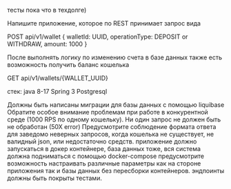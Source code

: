 тесты пока что в техдолге)

Напишите приложение, которое по REST принимает запрос вида

POST api/v1/wallet
{
walletId: UUID,
operationType: DEPOSIT or WITHDRAW,
amount: 1000
} 

После выполнять логику по изменению счета в базе данных
также есть возможность получить баланс кошелька

GET api/v1/wallets/{WALLET_UUID}

стек:
java 8-17
Spring 3
Postgresql

Должны быть написаны миграции для базы данных с помощью liquibase
Обратите особое внимание проблемам при работе в конкурентной среде (1000 RPS по
одному кошельку). Ни один запрос не должен быть не обработан (50Х error)
Предусмотрите соблюдение формата ответа для заведомо неверных запросов, когда
кошелька не существует, не валидный json, или недостаточно средств.
приложение должно запускаться в докер контейнере, база данных тоже, вся система
должна подниматься с помощью docker-compose
предусмотрите возможность настраивать различные параметры как на стороне
приложения так и базы данных без пересборки контейнеров.
эндпоинты должны быть покрыты тестами.
